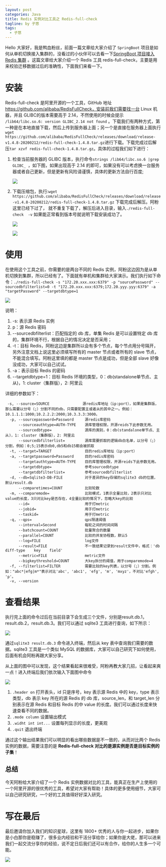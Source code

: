 ```yaml
---
layout: post
categories: Java
title: Redis 实例对比工具之 Redis-full-check
tagline: by 子悠
tags: 
  - 子悠
---
```

Hello 大家好，我是鸭血粉丝，前面一篇文章给大家介绍了 `SpringBoot` 项目是如何从单机切换接入集群的，没看过的小伙伴可以去看一下[SpringBoot 项目接入 Redis 集群](https://mp.weixin.qq.com/s/QWrejQxS09G9ms90cnoZHQ) 。这篇文章给大家介绍一个 Redis 工具 redis-full-check，主要是用来校验迁移数据过后的准确性，下面我们来看一下。

<!--more-->

# 安装

Redis-full-check 是阿里开源的一个工具，GitHub 地址 https://github.com/alibaba/RedisFullCheck，安装前我们需要找一台 Linux 机器，并且 GLIBC的版本需要高于 2.14，不然使用的时候会提示 `/lib64/libc.so.6: version GLIBC_2.14 not found` 。下载我们有两种方式，第一种是在本地直接下载，然后上传到服务器上面；另一个是直接在服务器上面执行`wget https://github.com/alibaba/RedisFullCheck/releases/download/release-v1.4.8-20200212/redis-full-check-1.4.8.tar.gz`进行下载。下载完成过后解压`tar xzvf redis-full-check-1.4.8.tar.gz`。具体的过程我们如下进行：

1. 检查当前服务器的 GLIBC 版本，执行命令`strings /lib64/libc.so.6 |grep GLIBC_ `，如下图，如果出现高于 2.14 的即可，如果没有可以考虑换一台服务器或者自己更新，但是更新有风险请谨慎，具体的更新方法自行百度;

   ![](http://www.justdojava.com/assets/images/2019/java/image_ziyou/2020/redis-full-check/1.png)

2. 下载压缩包，执行:`wget https://github.com/alibaba/RedisFullCheck/releases/download/release-v1.4.8-20200212/redis-full-check-1.4.8.tar.gz` 下载完成后解压。阿粉这里已经下过了， 就不重复下载了，解压后进入目录，输入`./redis-full-check  -v` 如果能正常看到版本号就说明下载安装成功了。

   ![](http://www.justdojava.com/assets/images/2019/java/image_ziyou/2020/redis-full-check/2.png)

   ![](http://www.justdojava.com/assets/images/2019/java/image_ziyou/2020/redis-full-check/3.png)



# 使用

在使用这个工具之前，你需要的是两台不同的 Redis 实例，阿粉这边因为是从单机切换到集群，所以已经有了。下面就有单机和集群给大家演示。我们执行如下命令：`./redis-full-check -s "172.20.xxx.xxx:6379" -p "sourcePassword" --sourcedbfilterlist=0 -t "172.20.xxx.xxx:6379;172.20.yyy.yyy:6379" -a "targetPassword" --targetdbtype=1`

![](http://www.justdojava.com/assets/images/2019/java/image_ziyou/2020/redis-full-check/4.png)

说明：

1. -s: 表示源 Redis 实例
2. p：源 Redis 密码
3. --sourcedbfilterlist：匹配指定的 db 库，单集 Redis 是可以设置特定 db 库的，集群环境不行，根据自己的情况决定是否采用；
4. -t：目标 Redis，阿粉这边是集群所以会有多个节点，每个节点用分号隔开，另外注意文档上说这里必须填写所有的 master 节点或者所有的 slave 节点，不能混合填写。阿粉这里填的都是 master 节点是成功，但是全部 slave 好像没成功，大家可以自己试试。
5. -a：表示目标 Redis 的密码
6. --targetdbtype=1：目标 Redis 环境的类型，0：db(standalone单节点、主从)，1: cluster（集群版），2: 阿里云

详细的参数如下：

```shell
 -s, --source=SOURCE               源redis库地址（ip:port），如果是集群版，那么需要以分号（;）分割不同的db，只需要配置主或者从的其中之一。例如：10.1.1.1:1000;10.2.2.2:2000;10.3.3.3:3000。
  -p, --sourcepassword=Password     源redis库密码
      --sourceauthtype=AUTH-TYPE    源库管理权限，开源reids下此参数无用。
      --sourcedbtype=               源库的类别，0：db(standalone单节点、主从)，1: cluster（集群版），2: 阿里云
      --sourcedbfilterlist=         源库需要抓取的逻辑db白名单，以分号（;）分割，例如：0;5;15表示db0,db5和db15都会被抓取
  -t, --target=TARGET               目的redis库地址（ip:port）
  -a, --targetpassword=Password     目的redis库密码
      --targetauthtype=AUTH-TYPE    目的库管理权限，开源reids下此参数无用。
      --targetdbtype=               参考sourcedbtype
      --targetdbfilterlist=         参考sourcedbfilterlist
  -d, --db=Sqlite3-DB-FILE          对于差异的key存储的sqlite3 db的位置，默认result.db
      --comparetimes=COUNT          比较轮数
  -m, --comparemode=                比较模式，1表示全量比较，2表示只对比value的长度，3只对比key是否存在，4全量比较的情况下，忽略大key的比较
      --id=                         用于打metric
      --jobid=                      用于打metric
      --taskid=                     用于打metric
  -q, --qps=                        qps限速阈值
      --interval=Second             每轮之间的时间间隔
      --batchcount=COUNT            批量聚合的数量
      --parallel=COUNT              比较的并发协程数，默认5
      --log=FILE                    log文件
      --result=FILE                 不一致结果记录到result文件中，格式：'db    diff-type    key    field'
      --metric=FILE                 metric文件
      --bigkeythreshold=COUNT       大key拆分的阈值，用于comparemode=4
  -f, --filterlist=FILTER           需要比较的key列表，以分号（;）分割。例如："abc*|efg|m*"表示对比'abc', 'abc1', 'efg', 'm', 'mxyz'，不对比'efgh', 'p'。
  -v, --version
```

# 查看结果

执行完上面的命令过后在当前目录下会生成三个文件，分别是result.db.1，result.db.2，result.db.3。我们可以通过 sqlite3 工具进行查询，如下所示：

![](http://www.justdojava.com/assets/images/2019/java/image_ziyou/2020/redis-full-check/5.png)

通过`sqlite3 result.db.3` 命令进入终端，然后从 key 表中查询我们需要的数据。sqlite3 工具是一个类似 MySQL 的数据库，大家可以自己研究下如何使用，后面有机会阿粉再跟大家分享。

从上面的图中可以发现，这个结果看起来很难受，阿粉再教大家几招，让看起来爽一点！进入终端后我们依次输入下面图中命令

![](http://www.justdojava.com/assets/images/2019/java/image_ziyou/2020/redis-full-check/6.png)

1. `.header on` 打开表头，id 只是序号，key 表示源 Redis 中的 key，type 表示类型，db 表示 key 所在的源 Redis 的 db 库，source_len，和 target_len 分别表示在源 Redis 和目标 Redis 的中 value 的长度。我们可以通过长度来快速查看不同的数据。
2. `.mode column` 设置输出模式
3. `.widht int int...` 设置每列显示的长度，更美观
4. `.quit` 退出终端

通过这个输出结果我们可以明显的看出哪些数据是不一致的，从而对比两个 Redis 实例的数据，需要注意的是 **Redis-full-check 对比的是源实例是否是目标实例的子集**！

## 总结

今天阿粉给大家介绍了一个 Redis 实例数据对比的工具，能真正在生产上使用的一个阿里开源的很优秀的工具，希望对大家有帮助！具体的更多使用细节，大家可以自己研究研究，一个好的工具值得好好深入研究。

# 写在最后

最后邀请你加入我们的知识星球，这里有 1800+ 优秀的人与你一起进步，如果你是小白那你是稳赚了，很多业内经验和干活分享给你；如果你是大佬，那可以进来我们一起交流分享你的经验，说不定日后我们还可以有合作，给你的人生多一个可能。

![](http://www.justdojava.com/assets/images/2019/java/image_ziyou/子悠-知识星球.png)
